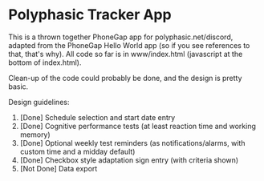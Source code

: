 # Polyphasic Tracker App

This is a thrown together PhoneGap app for polyphasic.net/discord, adapted from
the PhoneGap Hello World app (so if you see references to that, that's why).
All code so far is in www/index.html (javascript at the bottom of index.html).

Clean-up of the code could probably be done, and the design is pretty basic.

Design guidelines:
1. [Done] Schedule selection and start date entry
2. [Done] Cognitive performance tests (at least reaction time and working memory)
3. [Done] Optional weekly test reminders (as notifications/alarms, with custom time and a midday default)
4. [Done] Checkbox style adaptation sign entry (with criteria shown)
5. [Not Done] Data export
